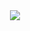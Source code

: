 <div align="center">
  <a href="https://github.com/disagreeing/">
    <img src="https://github-readme-stats.vercel.app/api?username=disagreeing&theme=radical&include_all_commits=true&show_icons=true&hide_border=true&bg_color=0d1117&count_private=true&custom_title=Stats" />
  </a>
</div>
